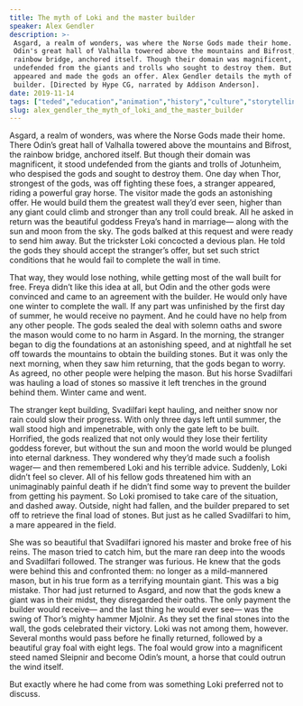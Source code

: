 ```yaml
---
title: The myth of Loki and the master builder
speaker: Alex Gendler
description: >-
 Asgard, a realm of wonders, was where the Norse Gods made their home. There
 Odin's great hall of Valhalla towered above the mountains and Bifrost, the
 rainbow bridge, anchored itself. Though their domain was magnificent, it stood
 undefended from the giants and trolls who sought to destroy them. But a stranger
 appeared and made the gods an offer. Alex Gendler details the myth of the master
 builder. [Directed by Hype CG, narrated by Addison Anderson].
date: 2019-11-14
tags: ["teded","education","animation","history","culture","storytelling","world-cultures"]
slug: alex_gendler_the_myth_of_loki_and_the_master_builder
---
```


Asgard, a realm of wonders, was where the Norse Gods made their home. There Odin’s great
hall of Valhalla towered above the mountains and Bifrost, the rainbow bridge, anchored
itself. But though their domain was magnificent, it stood undefended from the giants and
trolls of Jotunheim, who despised the gods and sought to destroy them. One day when Thor,
strongest of the gods, was off fighting these foes, a stranger appeared, riding a
powerful gray horse. The visitor made the gods an astonishing offer. He would build them
the greatest wall they’d ever seen, higher than any giant could climb and stronger than
any troll could break. All he asked in return was the beautiful goddess Freya’s hand in
marriage— along with the sun and moon from the sky. The gods balked at this request and
were ready to send him away. But the trickster Loki concocted a devious plan. He told the
gods they should accept the stranger’s offer, but set such strict conditions that he 
would fail to complete the wall in time.

That way, they would lose nothing, while getting most of the wall built for free. Freya
didn’t like this idea at all, but Odin and the other gods were convinced and came to an
agreement with the builder. He would only have one winter to complete the wall. If any
part was unfinished by the first day of summer, he would receive no payment. And he could
have no help from any other people. The gods sealed the deal with solemn oaths and swore
the mason would come to no harm in Asgard. In the morning, the stranger began to dig the
foundations at an astonishing speed, and at nightfall he set off towards the mountains to
obtain the building stones. But it was only the next morning, when they saw him
returning, that the gods began to worry. As agreed, no other people were helping the
mason. But his horse Svadilfari was hauling a load of stones so massive it left trenches
in the ground behind them. Winter came and went.

The stranger kept building, Svadilfari kept hauling, and neither snow nor rain could 
slow their progress. With only three days left until summer, the wall stood high and
impenetrable, with only the gate left to be built. Horrified, the gods realized that not 
only would they lose their fertility goddess forever, but without the sun and moon the
world would be plunged into eternal darkness. They wondered why they’d made such a
foolish wager— and then remembered Loki and his terrible advice. Suddenly, Loki didn’t
feel so clever. All of his fellow gods threatened him with an unimaginably painful death
if he didn’t find some way to prevent the builder from getting his payment. So Loki
promised to take care of the situation, and dashed away. Outside, night had fallen, and
the builder prepared to set off to retrieve the final load of stones. But just as he
called Svadilfari to him, a mare appeared in the field.

She was so beautiful that Svadilfari ignored his master and broke free of his reins. The
mason tried to catch him, but the mare ran deep into the woods and Svadilfari
followed. The stranger was furious. He knew that the gods were behind this and confronted
them: no longer as a mild-mannered mason, but in his true form as a terrifying mountain
giant. This was a big mistake. Thor had just returned to Asgard, and now that the gods
knew a giant was in their midst, they disregarded their oaths. The only payment the 
builder would receive— and the last thing he would ever see— was the swing of Thor’s 
mighty hammer Mjolnir. As they set the final stones into the wall, the gods celebrated
their victory. Loki was not among them, however. Several months would pass before he
finally returned, followed by a beautiful gray foal with eight legs. The foal would grow
into a magnificent steed named Sleipnir and become Odin’s mount, a horse that could
outrun the wind itself.

But exactly where he had come from was something Loki preferred not to
discuss.

<!--
ad_duration=0
event="TED-Ed"
external_start_time=0
intro_duration=0
is_subtitle_required="False"
is_talk_featured="False"
language="en"
language_swap="False"
native_language="en"
number_of_related_talks=6
number_of_speakers=1
number_of_subtitled_videos=0
number_of_tags=7
number_of_talk_download_languages=21
number_of_talk_more_resources=0
number_of_talk_recommendations=0
number_of_talks_take_actions=0
post_ad_duration=0
published_timestamp="2019-11-14 17:43:38"
recording_date="2019-11-14"
speaker_is_published=0
speaker_name="Alex Gendler"
talk_name="The myth of Loki and the master builder"
talks_tags=["teded","education","animation","history","culture","storytelling","world-cultures"]
url_photo_talk="https://s3.amazonaws.com/talkstar-photos/uploads/1324b05d-1683-4aad-b383-3b8dabfb1280/norsemyth_textless.jpg"
url_webpage="https://www.ted.com/talks/alex_gendler_the_myth_of_loki_and_the_master_builder"
video_type_name="TED-Ed Original"
-->